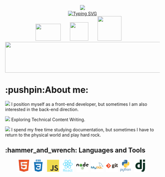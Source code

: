 
<div id="header" align="center">
  <a href='https://github.com/Klmnzki' /><img src="https://i.postimg.cc/JzCv5Bgh/klmnzki2.gif" width="600"/></a>
  
</div>
<div id='stroka' align='center'>
  <a href="https://git.io/typing-svg"><img src="https://readme-typing-svg.demolab.com?font=Fira+Code&size=18&pause=1000&color=1DF756&center=true&width=545&height=60&lines=Front-end+developer+%26+UX%2FUI+designer" alt="Typing SVG" /></a>
</div>

<div  id="header-icons" align="center">
  <a href='#'><img src='https://i.postimg.cc/fWFn31G1/372108630-DISCORD-LOGO-400-1.gif' width='82' height='55'/></a>ㅤㅤ
  <a href='https://t.me/klmnzki'><img src='https://i.postimg.cc/vZFJhfHz/telegram-1.gif' width='60' height='60' /></a>ㅤㅤ
  <a href='https://www.donationalerts.com/r/berzergx'><img src='https://i.postimg.cc/65vsCYwq/hot-beverage-joypixels-1.gif' width='78' height='80' /></a>ㅤㅤ
</div>
<a href='#'><img id='neon-line' align='center' src="https://steamuserimages-a.akamaihd.net/ugc/2443838570020147949/4539163CD08B349CE81FC6A0F87DA042724B23BF/" height='100' width='1500' /></a>
<h1>:pushpin:About me:</h1>

<img src='https://media.tenor.com/6u7kXhsPPh0AAAAi/loading.gif' widht='15' height='15' /> I position myself as a front-end developer, but sometimes I am also interested in the back-end direction.

<img src='https://media.tenor.com/6u7kXhsPPh0AAAAi/loading.gif' widht='15' height='15' /> Exploring Technical Content Writing.

<img src='https://media.tenor.com/6u7kXhsPPh0AAAAi/loading.gif' widht='15' height='15' /> I spend my free time studying documentation, but sometimes I have to return to the physical world and play hard rock.

<p></p>
<p align='center'><h2>  :hammer_and_wrench: Languages and Tools </h2></p>

<div align='center'>
  <img src="https://github.com/devicons/devicon/blob/master/icons/html5/html5-original.svg" title="HTML5" alt="HTML" width="40" height="40"/>&nbsp;
  <img src="https://github.com/devicons/devicon/blob/master/icons/css3/css3-plain-wordmark.svg"  title="CSS3" alt="CSS" width="40" height="40"/>&nbsp;
  <img src="https://github.com/devicons/devicon/blob/master/icons/javascript/javascript-original.svg" title="JavaScript" alt="JavaScript" width="40" height="40"/>&nbsp;
  <img src="https://github.com/devicons/devicon/blob/master/icons/react/react-original-wordmark.svg" title="React" alt="React" width="40" height="40"/>&nbsp;
  <img src="https://github.com/devicons/devicon/blob/master/icons/nodejs/nodejs-original-wordmark.svg" title="NodeJS" alt="NodeJS" width="40" height="40"/>&nbsp;
  <img src="https://github.com/devicons/devicon/blob/master/icons/mysql/mysql-original-wordmark.svg" title="MySQL"  alt="MySQL" width="40" height="40"/>&nbsp;
  <img src="https://github.com/devicons/devicon/blob/master/icons/git/git-original-wordmark.svg" title="Git" **alt="Git" width="40" height="40"/>
  <img src="https://github.com/devicons/devicon/blob/master/icons/python/python-original-wordmark.svg" title="Python"  alt="Python" width="40" height="40"/>&nbsp;
  <img src='https://github.com/devicons/devicon/blob/master/icons/django/django-plain.svg' title="Django"  alt="Django" width="40" height="40"/>&nbsp;
</div>
